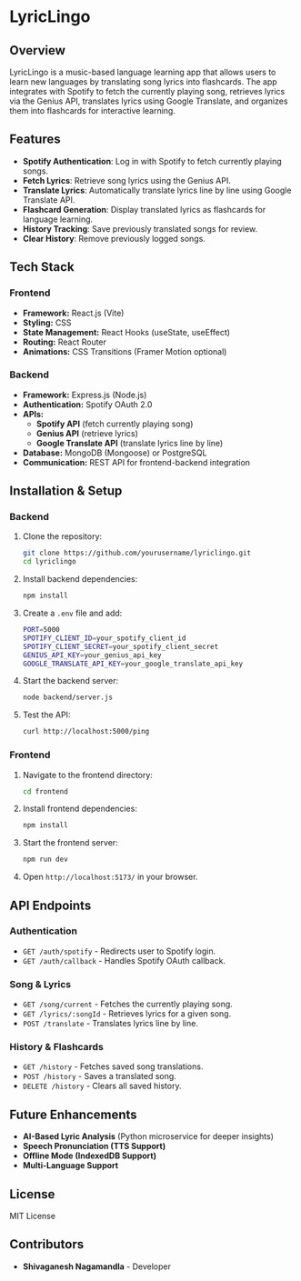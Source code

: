 # LyricLingo

## Overview
LyricLingo is a music-based language learning app that allows users to learn new languages by translating song lyrics into flashcards. The app integrates with Spotify to fetch the currently playing song, retrieves lyrics via the Genius API, translates lyrics using Google Translate, and organizes them into flashcards for interactive learning.

## Features
- **Spotify Authentication**: Log in with Spotify to fetch currently playing songs.
- **Fetch Lyrics**: Retrieve song lyrics using the Genius API.
- **Translate Lyrics**: Automatically translate lyrics line by line using Google Translate API.
- **Flashcard Generation**: Display translated lyrics as flashcards for language learning.
- **History Tracking**: Save previously translated songs for review.
- **Clear History**: Remove previously logged songs.

## Tech Stack
### **Frontend**
- **Framework:** React.js (Vite)
- **Styling:** CSS
- **State Management:** React Hooks (useState, useEffect)
- **Routing:** React Router
- **Animations:** CSS Transitions (Framer Motion optional)

### **Backend**
- **Framework:** Express.js (Node.js)
- **Authentication:** Spotify OAuth 2.0
- **APIs:**
  - **Spotify API** (fetch currently playing song)
  - **Genius API** (retrieve lyrics)
  - **Google Translate API** (translate lyrics line by line)
- **Database:** MongoDB (Mongoose) or PostgreSQL
- **Communication:** REST API for frontend-backend integration

## Installation & Setup
### **Backend**
1. Clone the repository:
   ```sh
   git clone https://github.com/yourusername/lyriclingo.git
   cd lyriclingo
   ```
2. Install backend dependencies:
   ```sh
   npm install
   ```
3. Create a `.env` file and add:
   ```sh
   PORT=5000
   SPOTIFY_CLIENT_ID=your_spotify_client_id
   SPOTIFY_CLIENT_SECRET=your_spotify_client_secret
   GENIUS_API_KEY=your_genius_api_key
   GOOGLE_TRANSLATE_API_KEY=your_google_translate_api_key
   ```
4. Start the backend server:
   ```sh
   node backend/server.js
   ```
5. Test the API:
   ```sh
   curl http://localhost:5000/ping
   ```

### **Frontend**
1. Navigate to the frontend directory:
   ```sh
   cd frontend
   ```
2. Install frontend dependencies:
   ```sh
   npm install
   ```
3. Start the frontend server:
   ```sh
   npm run dev
   ```
4. Open `http://localhost:5173/` in your browser.

## API Endpoints
### **Authentication**
- `GET /auth/spotify` - Redirects user to Spotify login.
- `GET /auth/callback` - Handles Spotify OAuth callback.

### **Song & Lyrics**
- `GET /song/current` - Fetches the currently playing song.
- `GET /lyrics/:songId` - Retrieves lyrics for a given song.
- `POST /translate` - Translates lyrics line by line.

### **History & Flashcards**
- `GET /history` - Fetches saved song translations.
- `POST /history` - Saves a translated song.
- `DELETE /history` - Clears all saved history.

## Future Enhancements
- **AI-Based Lyric Analysis** (Python microservice for deeper insights)
- **Speech Pronunciation (TTS Support)**
- **Offline Mode (IndexedDB Support)**
- **Multi-Language Support**

## License
MIT License

## Contributors
- **Shivaganesh Nagamandla** - Developer

